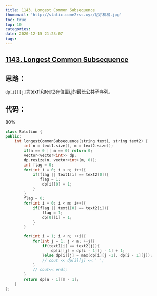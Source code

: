 ```yaml
---
title: 1143. Longest Common Subsequence
thumbnail: 'http://static.come2rss.xyz/尼尔机械.jpg'
toc: true
top: 10
categories:
date: 2020-12-15 21:23:07
tags:
---
```





## [1143. Longest Common Subsequence](https://leetcode-cn.com/problems/longest-common-subsequence/)

## 思路：



`dp[i][[j]`为text1和text2在位置i,j的最长公共子序列。

<!-- more -->

## 代码：

80%

```c++
class Solution {
public:
    int longestCommonSubsequence(string text1, string text2) {
        int n = text1.size(), m = text2.size();
        if(n == 0 || m == 0) return 0;
        vector<vector<int>> dp;
        dp.resize(n, vector<int>(m, 0));        
        int flag = 0;
        for(int i = 0; i < n; i++){            
            if(flag || text1[i] == text2[0]){
               flag = 1; 
                dp[i][0] = 1;
            }
        }
        flag = 0;
        for(int i = 0; i < m; i++){
            if(flag || text1[0] == text2[i]){
                flag = 1;
                dp[0][i] = 1;
            }
        }

        for(int i = 1; i < n; ++i){
            for(int j = 1; j < m; ++j){
                if(text1[i] == text2[j]){
                    dp[i][j] = dp[i - 1][j - 1] + 1;
                }else dp[i][j] = max(dp[i][j -1], dp[i - 1][j]);
                // cout << dp[i][j] << ' ';
            }
            // cout<< endl;
        }
        return dp[n - 1][m - 1];
    }
};
```
